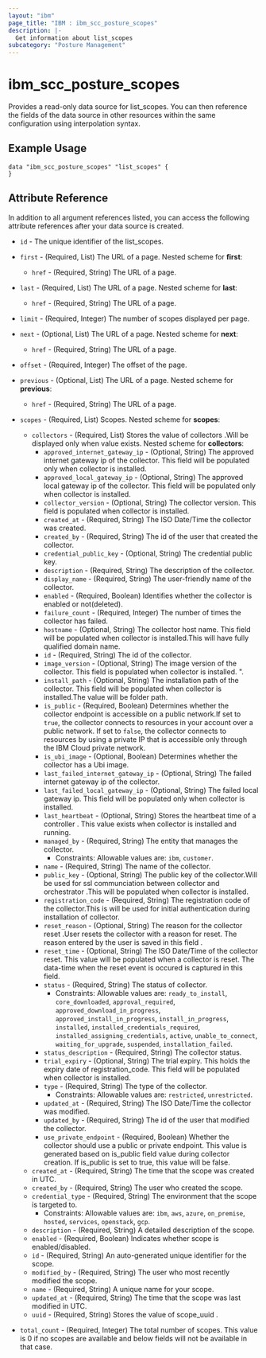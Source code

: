 ```yaml
---
layout: "ibm"
page_title: "IBM : ibm_scc_posture_scopes"
description: |-
  Get information about list_scopes
subcategory: "Posture Management"
---
```


# ibm_scc_posture_scopes

Provides a read-only data source for list_scopes. You can then reference the fields of the data source in other resources within the same configuration using interpolation syntax.

## Example Usage

```hcl
data "ibm_scc_posture_scopes" "list_scopes" {
}
```


## Attribute Reference

In addition to all argument references listed, you can access the following attribute references after your data source is created.

* `id` - The unique identifier of the list_scopes.
* `first` - (Required, List) The URL of a page.
Nested scheme for **first**:
	* `href` - (Required, String) The URL of a page.

* `last` - (Required, List) The URL of a page.
Nested scheme for **last**:
	* `href` - (Required, String) The URL of a page.

* `limit` - (Required, Integer) The number of scopes displayed per page.

* `next` - (Optional, List) The URL of a page.
Nested scheme for **next**:
	* `href` - (Required, String) The URL of a page.

* `offset` - (Required, Integer) The offset of the page.

* `previous` - (Optional, List) The URL of a page.
Nested scheme for **previous**:
	* `href` - (Required, String) The URL of a page.

* `scopes` - (Required, List) Scopes.
Nested scheme for **scopes**:
	* `collectors` - (Required, List) Stores the value of collectors .Will be displayed only when value exists.
	Nested scheme for **collectors**:
		* `approved_internet_gateway_ip` - (Optional, String) The approved internet gateway ip of the collector. This field will be populated only when collector is installed.
		* `approved_local_gateway_ip` - (Optional, String) The approved local gateway ip of the collector. This field will be populated only when collector is installed.
		* `collector_version` - (Optional, String) The collector version. This field is populated when collector is installed.
		* `created_at` - (Required, String) The ISO Date/Time the collector was created.
		* `created_by` - (Required, String) The id of the user that created the collector.
		* `credential_public_key` - (Optional, String) The credential public key.
		* `description` - (Required, String) The description of the collector.
		* `display_name` - (Required, String) The user-friendly name of the collector.
		* `enabled` - (Required, Boolean) Identifies whether the collector is enabled or not(deleted).
		* `failure_count` - (Required, Integer) The number of times the collector has failed.
		* `hostname` - (Optional, String) The collector host name. This field will be populated when collector is installed.This will have fully qualified domain name.
		* `id` - (Required, String) The id of the collector.
		* `image_version` - (Optional, String) The image version of the collector. This field is populated when collector is installed. ".
		* `install_path` - (Optional, String) The installation path of the collector. This field will be populated when collector is installed.The value will be folder path.
		* `is_public` - (Required, Boolean) Determines whether the collector endpoint is accessible on a public network.If set to `true`, the collector connects to resources in your account over a public network. If set to `false`, the collector connects to resources by using a private IP that is accessible only through the IBM Cloud private network.
		* `is_ubi_image` - (Optional, Boolean) Determines whether the collector has a Ubi image.
		* `last_failed_internet_gateway_ip` - (Optional, String) The failed internet gateway ip of the collector.
		* `last_failed_local_gateway_ip` - (Optional, String) The failed local gateway ip. This field will be populated only when collector is installed.
		* `last_heartbeat` - (Optional, String) Stores the heartbeat time of a controller . This value exists when collector is installed and running.
		* `managed_by` - (Required, String) The entity that manages the collector.
		  * Constraints: Allowable values are: `ibm`, `customer`.
		* `name` - (Required, String) The name of the collector.
		* `public_key` - (Optional, String) The public key of the collector.Will be used for ssl communciation between collector and orchestrator .This will be populated when collector is installed.
		* `registration_code` - (Required, String) The registration code of the collector.This is will be used for initial authentication during installation of collector.
		* `reset_reason` - (Optional, String) The reason for the collector reset .User resets the collector with a reason for reset. The reason entered by the user is saved in this field .
		* `reset_time` - (Optional, String) The ISO Date/Time of the collector reset. This value will be populated when a collector is reset. The data-time when the reset event is occured is captured in this field.
		* `status` - (Required, String) The status of collector.
		  * Constraints: Allowable values are: `ready_to_install`, `core_downloaded`, `approval_required`, `approved_download_in_progress`, `approved_install_in_progress`, `install_in_progress`, `installed`, `installed_credentials_required`, `installed_assigning_credentials`, `active`, `unable_to_connect`, `waiting_for_upgrade`, `suspended`, `installation_failed`.
		* `status_description` - (Required, String) The collector status.
		* `trial_expiry` - (Optional, String) The trial expiry. This holds the expiry date of registration_code. This field will be populated when collector is installed.
		* `type` - (Required, String) The type of the collector.
		  * Constraints: Allowable values are: `restricted`, `unrestricted`.
		* `updated_at` - (Required, String) The ISO Date/Time the collector was modified.
		* `updated_by` - (Required, String) The id of the user that modified the collector.
		* `use_private_endpoint` - (Required, Boolean) Whether the collector should use a public or private endpoint. This value is generated based on is_public field value during collector creation. If is_public is set to true, this value will be false.
	* `created_at` - (Required, String) The time that the scope was created in UTC.
	* `created_by` - (Required, String) The user who created the scope.
	* `credential_type` - (Required, String) The environment that the scope is targeted to.
	  * Constraints: Allowable values are: `ibm`, `aws`, `azure`, `on_premise`, `hosted`, `services`, `openstack`, `gcp`.
	* `description` - (Required, String) A detailed description of the scope.
	* `enabled` - (Required, Boolean) Indicates whether scope is enabled/disabled.
	* `id` - (Required, String) An auto-generated unique identifier for the scope.
	* `modified_by` - (Required, String) The user who most recently modified the scope.
	* `name` - (Required, String) A unique name for your scope.
	* `updated_at` - (Required, String) The time that the scope was last modified in UTC.
	* `uuid` - (Required, String) Stores the value of scope_uuid .

* `total_count` - (Required, Integer) The total number of scopes. This value is 0 if no scopes are available and below fields will not be available in that case.

